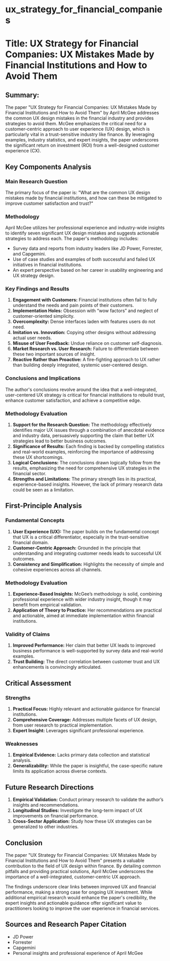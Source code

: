 # ux_strategy_for_financial_companies

# Title: UX Strategy for Financial Companies: UX Mistakes Made by Financial Institutions and How to Avoid Them

## Summary:
The paper "UX Strategy for Financial Companies: UX Mistakes Made by Financial Institutions and How to Avoid Them" by April McGee addresses the common UX design mistakes in the financial industry and provides strategies to avoid them. McGee emphasizes the critical need for a customer-centric approach to user experience (UX) design, which is particularly vital in a trust-sensitive industry like finance. By leveraging examples, industry statistics, and expert insights, the paper underscores the significant return on investment (ROI) from a well-designed customer experience (CX).

## Key Components Analysis

### Main Research Question
The primary focus of the paper is: "What are the common UX design mistakes made by financial institutions, and how can these be mitigated to improve customer satisfaction and trust?"

### Methodology
April McGee utilizes her professional experience and industry-wide insights to identify seven significant UX design mistakes and suggests actionable strategies to address each. The paper's methodology includes:
- Survey data and reports from industry leaders like JD Power, Forrester, and Capgemini.
- Use of case studies and examples of both successful and failed UX initiatives in financial institutions.
- An expert perspective based on her career in usability engineering and UX strategy design.

### Key Findings and Results
1. **Engagement with Customers:** Financial institutions often fail to fully understand the needs and pain points of their customers.
2. **Implementation Holes:** Obsession with “wow factors” and neglect of customer-oriented simplicity.
3. **Overcomplexity:** Dense interfaces laden with features users do not need.
4. **Imitation vs. Innovation:** Copying other designs without addressing actual user needs.
5. **Misuse of User Feedback:** Undue reliance on customer self-diagnosis.
6. **Market Research vs. User Research:** Failure to differentiate between these two important sources of insight.
7. **Reactive Rather than Proactive:** A fire-fighting approach to UX rather than building deeply integrated, systemic user-centered design.

### Conclusions and Implications
The author's conclusions revolve around the idea that a well-integrated, user-centered UX strategy is critical for financial institutions to rebuild trust, enhance customer satisfaction, and achieve a competitive edge.

### Methodology Evaluation

1. **Support for the Research Question:** The methodology effectively identifies major UX issues through a combination of anecdotal evidence and industry data, persuasively supporting the claim that better UX strategies lead to better business outcomes.
2. **Significance of Results:** Each finding is backed by compelling statistics and real-world examples, reinforcing the importance of addressing these UX shortcomings.
3. **Logical Conclusions:** The conclusions drawn logically follow from the results, emphasizing the need for comprehensive UX strategies in the financial sector.
4. **Strengths and Limitations:** The primary strength lies in its practical, experience-based insights. However, the lack of primary research data could be seen as a limitation.

## First-Principle Analysis

### Fundamental Concepts

1. **User Experience (UX):** The paper builds on the fundamental concept that UX is a critical differentiator, especially in the trust-sensitive financial domain.
2. **Customer-Centric Approach:** Grounded in the principle that understanding and integrating customer needs leads to successful UX outcomes.
3. **Consistency and Simplification:** Highlights the necessity of simple and cohesive experiences across all channels.

### Methodology Evaluation

1. **Experience-Based Insights:** McGee’s methodology is solid, combining professional experience with wider industry insight, though it may benefit from empirical validation.
2. **Application of Theory to Practice:** Her recommendations are practical and actionable, aimed at immediate implementation within financial institutions.

### Validity of Claims

1. **Improved Performance:** Her claim that better UX leads to improved business performance is well-supported by survey data and real-world examples.
2. **Trust Building:** The direct correlation between customer trust and UX enhancements is convincingly articulated.

## Critical Assessment

### Strengths
1. **Practical Focus:** Highly relevant and actionable guidance for financial institutions.
2. **Comprehensive Coverage:** Addresses multiple facets of UX design, from user research to practical implementation.
3. **Expert Insight:** Leverages significant professional experience.

### Weaknesses
1. **Empirical Evidence:** Lacks primary data collection and statistical analysis.
2. **Generalizability:** While the paper is insightful, the case-specific nature limits its application across diverse contexts.

## Future Research Directions

1. **Empirical Validation:** Conduct primary research to validate the author’s insights and recommendations.
2. **Longitudinal Studies:** Investigate the long-term impact of UX improvements on financial performance.
3. **Cross-Sector Application:** Study how these UX strategies can be generalized to other industries.

## Conclusion

The paper "UX Strategy for Financial Companies: UX Mistakes Made by Financial Institutions and How to Avoid Them" presents a valuable contribution to the field of UX design within finance. By detailing common pitfalls and providing practical solutions, April McGee underscores the importance of a well-integrated, customer-centric UX approach. 

The findings underscore clear links between improved UX and financial performance, making a strong case for ongoing UX investment. While additional empirical research would enhance the paper's credibility, the expert insights and actionable guidance offer significant value to practitioners looking to improve the user experience in financial services.

## Sources and Research Paper Citation
- JD Power
- Forrester
- Capgemini
- Personal insights and professional experience of April McGee